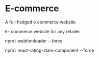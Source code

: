 # E-commerce


A full fledged e commerce website

E- commerce website for any retailer


npm i webfontloader --force

npm i react-rating-stars-component --force
